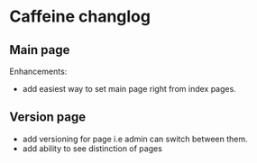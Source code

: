 # Caffeine changlog

## Main page

Enhancements:

* add easiest way to set main page right from index pages.

## Version page

* add versioning for page i.e admin can switch between them.
* add ability to see distinction of pages